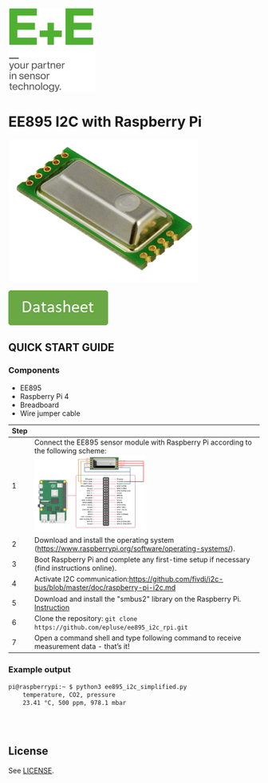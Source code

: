 [![E+E_Logo](./images/epluse-logo.png)](https://www.epluse.com/en/)

# EE895 I2C with Raspberry Pi


![EE895](./images/EE895-co2-element.png)  


<!--[![button1](./images/learn-more.png)](https://www.epluse.com/en/products/co2-measurement/co2-sensor/ee895/)   -->
[![button2](./images/data-sheet.png)](https://downloads.epluse.com/fileadmin/data/product/ee895/datasheet_EE895.pdf) 



## QUICK START GUIDE  

### Components 
- EE895
- Raspberry Pi 4
- Breadboard 
- Wire jumper cable <br>

| Step |                                                                                                                                                             |
|------|-------------------------------------------------------------------------------------------------------------------------------------------------------------|
| 1    | Connect the EE895 sensor module with Raspberry Pi according to the following scheme: <br> [<img src="images/EE895_rpi.PNG" width="50%"/>](images/EE895_rpi.PNG)|
| 2    | Download and install the operating system (https://www.raspberrypi.org/software/operating-systems/).                                                            |
| 3    | Boot Raspberry Pi and complete any first-time setup if necessary (find instructions online).                                                                |
| 4    | Activate I2C communication:https://github.com/fivdi/i2c-bus/blob/master/doc/raspberry-pi-i2c.md                     |
| 5    | Download and install the "smbus2" library on the Raspberry Pi. [Instruction](https://pypi.org/project/smbus2/#:~:text=Installation%20instructions)            |
| 6    | Clone the repository: ```git clone https://github.com/epluse/ee895_i2c_rpi.git```             |
| 7    | Open a command shell and type following command to receive measurement data - that’s it!  |

### Example output

```shell
pi@raspberrypi:~ $ python3 ee895_i2c_simplified.py
	temperature, CO2, pressure
	23.41 °C, 500 ppm, 978.1 mbar 
```
<br>



<br>

## License 
See [LICENSE](LICENSE).

